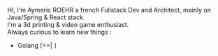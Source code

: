 HI, I'm Aymeric ROEHR a french Fullstack Dev and Architect, mainly on Java/Spring & React stack. <br/>
I'm a 3d printing & video game enthusiast.<br/>
Always curious to learn new things :<br/>
- Golang [==|            ] 

<!---
mrratatosk/mrratatosk is a ✨ special ✨ repository because its `README.md` (this file) appears on your GitHub profile.
You can click the Preview link to take a look at your changes.
--->
